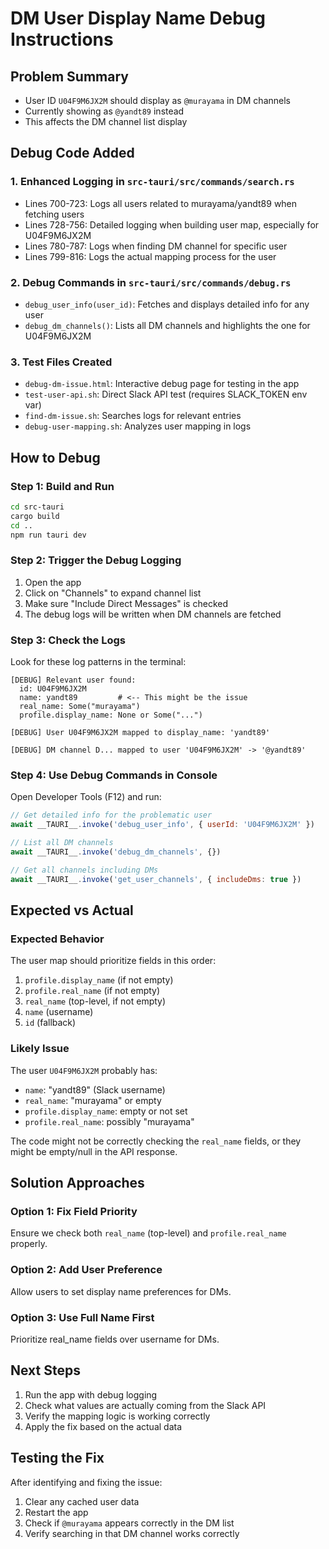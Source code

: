 # DM User Display Name Debug Instructions

## Problem Summary
- User ID `U04F9M6JX2M` should display as `@murayama` in DM channels
- Currently showing as `@yandt89` instead
- This affects the DM channel list display

## Debug Code Added

### 1. Enhanced Logging in `src-tauri/src/commands/search.rs`
- Lines 700-723: Logs all users related to murayama/yandt89 when fetching users
- Lines 728-756: Detailed logging when building user map, especially for U04F9M6JX2M
- Lines 780-787: Logs when finding DM channel for specific user
- Lines 799-816: Logs the actual mapping process for the user

### 2. Debug Commands in `src-tauri/src/commands/debug.rs`
- `debug_user_info(user_id)`: Fetches and displays detailed info for any user
- `debug_dm_channels()`: Lists all DM channels and highlights the one for U04F9M6JX2M

### 3. Test Files Created
- `debug-dm-issue.html`: Interactive debug page for testing in the app
- `test-user-api.sh`: Direct Slack API test (requires SLACK_TOKEN env var)
- `find-dm-issue.sh`: Searches logs for relevant entries
- `debug-user-mapping.sh`: Analyzes user mapping in logs

## How to Debug

### Step 1: Build and Run
```bash
cd src-tauri
cargo build
cd ..
npm run tauri dev
```

### Step 2: Trigger the Debug Logging
1. Open the app
2. Click on "Channels" to expand channel list
3. Make sure "Include Direct Messages" is checked
4. The debug logs will be written when DM channels are fetched

### Step 3: Check the Logs
Look for these log patterns in the terminal:

```
[DEBUG] Relevant user found:
  id: U04F9M6JX2M
  name: yandt89         # <-- This might be the issue
  real_name: Some("murayama")
  profile.display_name: None or Some("...")

[DEBUG] User U04F9M6JX2M mapped to display_name: 'yandt89'

[DEBUG] DM channel D... mapped to user 'U04F9M6JX2M' -> '@yandt89'
```

### Step 4: Use Debug Commands in Console
Open Developer Tools (F12) and run:

```javascript
// Get detailed info for the problematic user
await __TAURI__.invoke('debug_user_info', { userId: 'U04F9M6JX2M' })

// List all DM channels
await __TAURI__.invoke('debug_dm_channels', {})

// Get all channels including DMs
await __TAURI__.invoke('get_user_channels', { includeDms: true })
```

## Expected vs Actual

### Expected Behavior
The user map should prioritize fields in this order:
1. `profile.display_name` (if not empty)
2. `profile.real_name` (if not empty)
3. `real_name` (top-level, if not empty)
4. `name` (username)
5. `id` (fallback)

### Likely Issue
The user `U04F9M6JX2M` probably has:
- `name`: "yandt89" (Slack username)
- `real_name`: "murayama" or empty
- `profile.display_name`: empty or not set
- `profile.real_name`: possibly "murayama"

The code might not be correctly checking the `real_name` fields, or they might be empty/null in the API response.

## Solution Approaches

### Option 1: Fix Field Priority
Ensure we check both `real_name` (top-level) and `profile.real_name` properly.

### Option 2: Add User Preference
Allow users to set display name preferences for DMs.

### Option 3: Use Full Name First
Prioritize real_name fields over username for DMs.

## Next Steps

1. Run the app with debug logging
2. Check what values are actually coming from the Slack API
3. Verify the mapping logic is working correctly
4. Apply the fix based on the actual data

## Testing the Fix

After identifying and fixing the issue:
1. Clear any cached user data
2. Restart the app
3. Check if `@murayama` appears correctly in the DM list
4. Verify searching in that DM channel works correctly